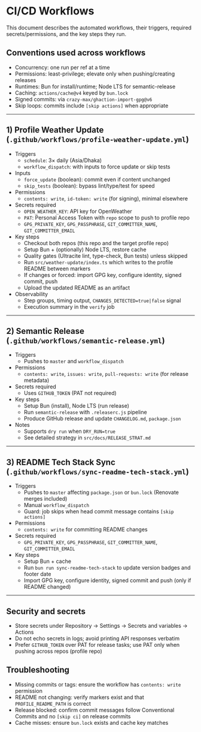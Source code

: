 # CI/CD Workflows

This document describes the automated workflows, their triggers, required secrets/permissions, and the key steps they run.

## Conventions used across workflows

- Concurrency: one run per ref at a time
- Permissions: least-privilege; elevate only when pushing/creating releases
- Runtimes: Bun for install/runtime; Node LTS for semantic-release
- Caching: `actions/cache@v4` keyed by `bun.lock`
- Signed commits: via `crazy-max/ghaction-import-gpg@v6`
- Skip loops: commits include `[skip actions]` when appropriate

---

## 1) Profile Weather Update (`.github/workflows/profile-weather-update.yml`)

- Triggers
  - `schedule`: 3× daily (Asia/Dhaka)
  - `workflow_dispatch`: with inputs to force update or skip tests
- Inputs
  - `force_update` (boolean): commit even if content unchanged
  - `skip_tests` (boolean): bypass lint/type/test for speed
- Permissions
  - `contents: write`, `id-token: write` (for signing), minimal elsewhere
- Secrets required
  - `OPEN_WEATHER_KEY`: API key for OpenWeather
  - `PAT`: Personal Access Token with `repo` scope to push to profile repo
  - `GPG_PRIVATE_KEY`, `GPG_PASSPHRASE`, `GIT_COMMITTER_NAME`, `GIT_COMMITTER_EMAIL`
- Key steps
  - Checkout both repos (this repo and the target profile repo)
  - Setup Bun + (optionally) Node LTS, restore cache
  - Quality gates (Ultracite lint, type-check, Bun tests) unless skipped
  - Run `src/weather-update/index.ts` which writes to the profile README between markers
  - If changes or forced: import GPG key, configure identity, signed commit, push
  - Upload the updated README as an artifact
- Observability
  - Step groups, timing output, `CHANGES_DETECTED=true|false` signal
  - Execution summary in the `verify` job

---

## 2) Semantic Release (`.github/workflows/semantic-release.yml`)

- Triggers
  - Pushes to `master` and `workflow_dispatch`
- Permissions
  - `contents: write`, `issues: write`, `pull-requests: write` (for release metadata)
- Secrets required
  - Uses `GITHUB_TOKEN` (PAT not required)
- Key steps
  - Setup Bun (install), Node LTS (run release)
  - Run `semantic-release` with `.releaserc.js` pipeline
  - Produce GitHub release and update `CHANGELOG.md`, `package.json`
- Notes
  - Supports `dry run` when `DRY_RUN=true`
  - See detailed strategy in `src/docs/RELEASE_STRAT.md`

---

## 3) README Tech Stack Sync (`.github/workflows/sync-readme-tech-stack.yml`)

- Triggers
  - Pushes to `master` affecting `package.json` or `bun.lock` (Renovate merges included)
  - Manual `workflow_dispatch`
  - Guard: job skips when head commit message contains `[skip actions]`
- Permissions
  - `contents: write` for committing README changes
- Secrets required
  - `GPG_PRIVATE_KEY`, `GPG_PASSPHRASE`, `GIT_COMMITTER_NAME`, `GIT_COMMITTER_EMAIL`
- Key steps
  - Setup Bun + cache
  - Run `bun run sync-readme-tech-stack` to update version badges and footer date
  - Import GPG key, configure identity, signed commit and push (only if README changed)

---

## Security and secrets

- Store secrets under Repository → Settings → Secrets and variables → Actions
- Do not echo secrets in logs; avoid printing API responses verbatim
- Prefer `GITHUB_TOKEN` over PAT for release tasks; use PAT only when pushing across repos (profile repo)

## Troubleshooting

- Missing commits or tags: ensure the workflow has `contents: write` permission
- README not changing: verify markers exist and that `PROFILE_README_PATH` is correct
- Release blocked: confirm commit messages follow Conventional Commits and no `[skip ci]` on release commits
- Cache misses: ensure `bun.lock` exists and cache key matches
